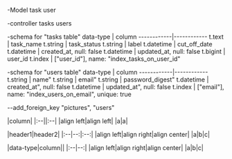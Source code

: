 -Model
task
user

-controller
tasks
users

-schema for "tasks table"
data-type   | column
------------|------------
 t.text     | task_name
 t.string   | task_status
 t.string   | label
 t.datetime | cut_off_date
 t.datetime | created_at, null: false
 t.datetime | updated_at, null: false
 t.bigint   | user_id
 t.index    | ["user_id"], name: "index_tasks_on_user_id"

-schema for "users table"
data-type   | column
------------|------------
 t.string   | name"
 t.string   | email"
 t.string   | password_digest"
 t.datetime | created_at", null: false
 t.datetime | updated_at", null: false
 t.index    | ["email"], name: "index_users_on_email", unique: true

 --add_foreign_key "pictures", "users"

 |column|
 |:--||:--|
 |align left|align left|
 |a|a|


|header1|header2|
|:--|--:|:--:|
|align left|align right|align center|
|a|b|c|


|data-type|column||
|:--|--:|
|align left|align right|align center|
|a|b|c|
